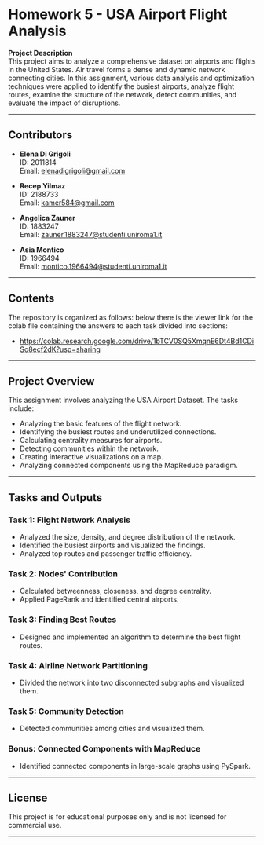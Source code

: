 # Homework 5 - USA Airport Flight Analysis  

**Project Description**  
This project aims to analyze a comprehensive dataset on airports and flights in the United States. Air travel forms a dense and dynamic network connecting cities. In this assignment, various data analysis and optimization techniques were applied to identify the busiest airports, analyze flight routes, examine the structure of the network, detect communities, and evaluate the impact of disruptions.

---

## Contributors  

- **Elena Di Grigoli**  
  ID: 2011814  
  Email: [elenadigrigoli@gmail.com](mailto:elenadigrigoli@gmail.com)  

- **Recep Yilmaz**  
  ID: 2188733  
  Email: [kamer584@gmail.com](mailto:kamer584@gmail.com)  

- **Angelica Zauner**  
  ID: 1883247  
  Email: [zauner.1883247@studenti.uniroma1.it](mailto:zauner.1883247@studenti.uniroma1.it)  

- **Asia Montico**  
  ID: 1966494  
  Email: [montico.1966494@studenti.uniroma1.it](mailto:montico.1966494@studenti.uniroma1.it)  

---

## Contents  

The repository is organized as follows: below there is the viewer link for the colab file containing the answers to each task divided into sections: 
- https://colab.research.google.com/drive/1bTCV0SQ5XmqnE6Dt4Bd1CDiSo8ecf2dK?usp=sharing
---

## Project Overview  

This assignment involves analyzing the USA Airport Dataset. The tasks include:  
- Analyzing the basic features of the flight network.  
- Identifying the busiest routes and underutilized connections.  
- Calculating centrality measures for airports.  
- Detecting communities within the network.  
- Creating interactive visualizations on a map.  
- Analyzing connected components using the MapReduce paradigm.  

---

## Tasks and Outputs  

### Task 1: Flight Network Analysis  
- Analyzed the size, density, and degree distribution of the network.  
- Identified the busiest airports and visualized the findings.  
- Analyzed top routes and passenger traffic efficiency.  

### Task 2: Nodes' Contribution  
- Calculated betweenness, closeness, and degree centrality.  
- Applied PageRank and identified central airports.  

### Task 3: Finding Best Routes  
- Designed and implemented an algorithm to determine the best flight routes.  

### Task 4: Airline Network Partitioning  
- Divided the network into two disconnected subgraphs and visualized them.  

### Task 5: Community Detection  
- Detected communities among cities and visualized them.  

### Bonus: Connected Components with MapReduce  
- Identified connected components in large-scale graphs using PySpark.  

---

## License  

This project is for educational purposes only and is not licensed for commercial use.  

---
